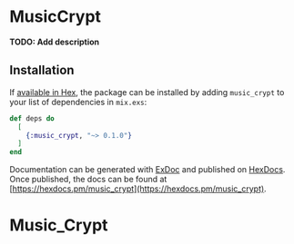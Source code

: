 # MusicCrypt

**TODO: Add description**

## Installation

If [available in Hex](https://hex.pm/docs/publish), the package can be installed
by adding `music_crypt` to your list of dependencies in `mix.exs`:

```elixir
def deps do
  [
    {:music_crypt, "~> 0.1.0"}
  ]
end
```

Documentation can be generated with [ExDoc](https://github.com/elixir-lang/ex_doc)
and published on [HexDocs](https://hexdocs.pm). Once published, the docs can
be found at [https://hexdocs.pm/music_crypt](https://hexdocs.pm/music_crypt).

# Music_Crypt
